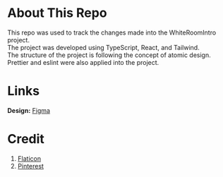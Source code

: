 # About This Repo
This repo was used to track the changes made into the WhiteRoomIntro project.\
The project was developed using TypeScript, React, and Tailwind.\
The structure of the project is following the concept of atomic design.\
Prettier and eslint were also applied into the project.

# Links
**Design:** [Figma](https://www.figma.com/file/mitbrod8ZvhaszqNJlBPTA/White-Room-Screening-Design?type=design&node-id=0%3A1&t=aYA3d47c41gZysCC-1)

# Credit
1. [Flaticon](https://www.flaticon.com/)
2. [Pinterest](https://www.pinterest.com/)
